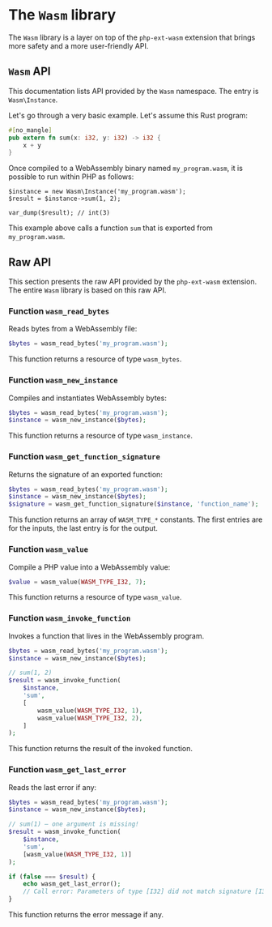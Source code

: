 # The `Wasm` library

The `Wasm` library is a layer on top of the `php-ext-wasm` extension
that brings more safety and a more user-friendly API.

## `Wasm` API

This documentation lists API provided by the `Wasm` namespace. The
entry is `Wasm\Instance`.

Let's go through a very basic example. Let's assume this Rust program:

```rust
#[no_mangle]
pub extern fn sum(x: i32, y: i32) -> i32 {
    x + y
}
```

Once compiled to a WebAssembly binary named `my_program.wasm`, it is
possible to run within PHP as follows:

```php,ignore
$instance = new Wasm\Instance('my_program.wasm');
$result = $instance->sum(1, 2);

var_dump($result); // int(3)
```

This example above calls a function `sum` that is exported from
`my_program.wasm`.

## Raw API

This section presents the raw API provided by the `php-ext-wasm`
extension. The entire `Wasm` library is based on this raw API.

### Function `wasm_read_bytes`

Reads bytes from a WebAssembly file:

```php
$bytes = wasm_read_bytes('my_program.wasm');
```

This function returns a resource of type `wasm_bytes`.

### Function `wasm_new_instance`

Compiles and instantiates WebAssembly bytes:

```php
$bytes = wasm_read_bytes('my_program.wasm');
$instance = wasm_new_instance($bytes);
```

This function returns a resource of type `wasm_instance`.


### Function `wasm_get_function_signature`

Returns the signature of an exported function:

```php
$bytes = wasm_read_bytes('my_program.wasm');
$instance = wasm_new_instance($bytes);
$signature = wasm_get_function_signature($instance, 'function_name');
```

This function returns an array of `WASM_TYPE_*` constants. The first
entries are for the inputs, the last entry is for the output.

### Function `wasm_value`

Compile a PHP value into a WebAssembly value:

```php
$value = wasm_value(WASM_TYPE_I32, 7);
```

This function returns a resource of type `wasm_value`.

### Function `wasm_invoke_function`

Invokes a function that lives in the WebAssembly program.

```php
$bytes = wasm_read_bytes('my_program.wasm');
$instance = wasm_new_instance($bytes);

// sum(1, 2)
$result = wasm_invoke_function(
    $instance,
    'sum',
    [
        wasm_value(WASM_TYPE_I32, 1),
        wasm_value(WASM_TYPE_I32, 2),
    ]
);
```

This function returns the result of the invoked function.

### Function `wasm_get_last_error`

Reads the last error if any:

```php
$bytes = wasm_read_bytes('my_program.wasm');
$instance = wasm_new_instance($bytes);

// sum(1) — one argument is missing!
$result = wasm_invoke_function(
    $instance,
    'sum',
    [wasm_value(WASM_TYPE_I32, 1)]
);

if (false === $result) {
    echo wasm_get_last_error();
    // Call error: Parameters of type [I32] did not match signature [I32, I32] -> [I32]
}
```

This function returns the error message if any.
